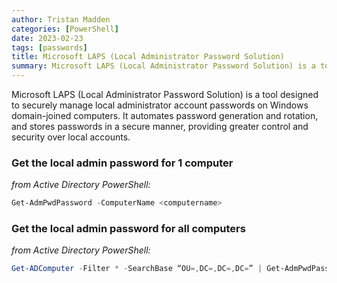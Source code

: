```yaml
---
author: Tristan Madden
categories: [PowerShell]
date: 2023-02-23
tags: [passwords]
title: Microsoft LAPS (Local Administrator Password Solution)
summary: Microsoft LAPS (Local Administrator Password Solution) is a tool designed to securely manage local administrator account passwords on Windows domain-joined computers. It automates password generation and rotation, and stores passwords in a secure manner, providing greater control and security over local accounts.
---
```


Microsoft LAPS (Local Administrator Password Solution) is a tool designed to securely manage local administrator account passwords on Windows domain-joined computers. It automates password generation and rotation, and stores passwords in a secure manner, providing greater control and security over local accounts.

<h3>Get the local admin password for 1 computer</h3>

_from Active Directory PowerShell:_

```PowerShell
Get-AdmPwdPassword -ComputerName <computername>
```

<h3>Get the local admin password for all computers</h3>

_from Active Directory PowerShell:_

```PowerShell
Get-ADComputer -Filter * -SearchBase “OU=,DC=,DC=,DC=” | Get-AdmPwdPassword -ComputerName {$_.Name}
```